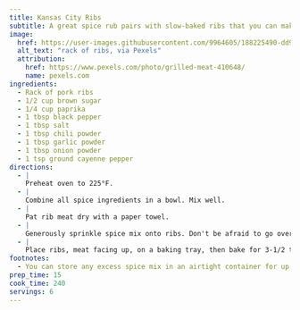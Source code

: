 ```yaml
---
title: Kansas City Ribs
subtitle: A great spice rub pairs with slow-baked ribs that you can make any time.
image:
  href: https://user-images.githubusercontent.com/9964605/188225490-dd94809c-2c10-42fb-8e23-f46fa644f55b.jpeg
  alt_text: "rack of ribs, via Pexels"
  attribution:
    href: https://www.pexels.com/photo/grilled-meat-410648/
    name: pexels.com
ingredients:
  - Rack of pork ribs
  - 1/2 cup brown sugar
  - 1/4 cup paprika
  - 1 tbsp black pepper
  - 1 tbsp salt
  - 1 tbsp chili powder
  - 1 tbsp garlic powder
  - 1 tbsp onion powder
  - 1 tsp ground cayenne pepper
directions:
  - |
    Preheat oven to 225°F.
  - |
    Combine all spice ingredients in a bowl. Mix well.
  - |
    Pat rib meat dry with a paper towel.
  - |
    Generously sprinkle spice mix onto ribs. Don't be afraid to go overboard: you can just dump the mix on, the tap the ribs to let any excess fall off back into the bowl.
  - |
    Place ribs, meat facing up, on a baking tray, then bake for 3-1/2 to 4 hours.
footnotes:
  - You can store any excess spice mix in an airtight container for up to 6 months in a cool, dark place.
prep_time: 15
cook_time: 240
servings: 6
---
```

